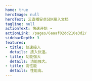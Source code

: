 ```yaml
---
home: true
heroImage: null
heroText: 云直播安卓SDK接入文档
tagline: null
actionText: 快速开始 →
actionLink: /pages/6aaaf02dd210e3d2/
sidebarDepth: 3
features: 
- title: 快速接入
  details: 接入快速。
- title: 功能强大
  details: 功能强大。
- title: 高性能
  details: 性能高。
---
```

